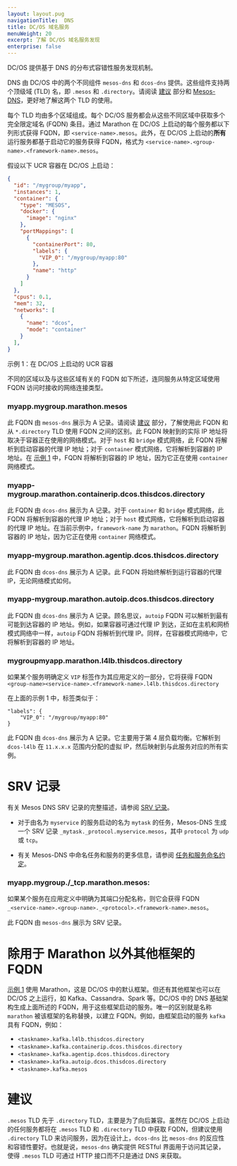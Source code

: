 ```yaml
---
layout: layout.pug
navigationTitle:  DNS
title: DC/OS 域名服务
menuWeight: 20
excerpt: 了解 DC/OS 域名服务发现
enterprise: false
---
```


<!-- The source repo for this topic is https://github.com/dcos/dcos-docs-site -->

DC/OS 提供基于 DNS 的分布式容错性服务发现机制。

DNS 由 DC/OS 中的两个不同组件 `mesos-dns` 和 `dcos-dns` 提供。这些组件支持两个顶级域 (TLD) 名，即 `.mesos` 和 `.directory`。请阅读 [建议](#Recommendation) 部分和 [Mesos-DNS](/mesosphere/dcos/2.0/networking/DNS/mesos-dns/)，更好地了解这两个 TLD 的使用。

每个 TLD 均由多个区域组成。每个 DC/OS 服务都会从这些不同区域中获取多个完全限定域名 (FQDN) 条目。通过 Marathon 在 DC/OS 上启动的每个服务都以下列形式获得 FQDN，即 `<service-name>.mesos`。此外，在 DC/OS 上启动的**所有**运行服务都基于启动它的服务获得 FQDN，格式为 `<service-name>.<group-name>.<framework-name>.mesos`。

<a name="Example1"></a>
假设以下 UCR 容器在 DC/OS 上启动：

```json
{
  "id": "/mygroup/myapp",
  "instances": 1,
  "container": {
    "type": "MESOS",
    "docker": {
      "image": "nginx"
    },
    "portMappings": [
      {
        "containerPort": 80,
        "labels": {
          "VIP_0": "/mygroup/myapp:80"
        },
        "name": "http"
      }
    ]
  },
  "cpus": 0.1,
  "mem": 32,
  "networks": [
    {
      "name": "dcos",
      "mode": "container"
    }
  ],
}
```
示例 1：在 DC/OS 上启动的 UCR 容器

不同的区域以及与这些区域有关的 FQDN 如下所述，连同服务从特定区域使用 FQDN 访问时接收的网络连接类型。

### myapp.mygroup.marathon.mesos
此 FQDN 由 `mesos-dns` 展示为 A 记录。请阅读 [建议](#Recommendation) 部分，了解使用此 FQDN 和从 `*.directory` TLD 使用 FQDN 之间的区别。此 FQDN 映射到的实际 IP 地址将取决于容器正在使用的网络模式。对于 `host` 和 `bridge` 模式网络，此 FQDN 将解析到启动容器的代理 IP 地址；对于 `container` 模式网络，它将解析到容器的 IP 地址。在 [示例 1](#Example1) 中，FQDN 将解析到容器的 IP 地址，因为它正在使用 `container` 网络模式。

### myapp-mygroup.marathon.containerip.dcos.thisdcos.directory
此 FQDN 由 `dcos-dns` 展示为 A 记录。对于 `container` 和 `bridge` 模式网络，此 FQDN 将解析到容器的代理 IP 地址；对于 `host` 模式网络，它将解析到启动容器的代理 IP 地址。在当前示例中，`framework-name` 为 `marathon`。FQDN 将解析到容器的 IP 地址，因为它正在使用 `container` 网络模式。

### myapp-mygroup.marathon.agentip.dcos.thisdcos.directory
此 FQDN 由 `dcos-dns` 展示为 A 记录。此 FQDN 将始终解析到运行容器的代理 IP，无论网络模式如何。

### myapp-mygroup.marathon.autoip.dcos.thisdcos.directory
此 FQDN 由 `dcos-dns` 展示为 A 记录。顾名思议，`autoip` FQDN 可以解析到最有可能到达容器的 IP 地址。例如，如果容器可通过代理 IP 到达，正如在主机和网桥模式网络中一样，`autoip` FQDN 将解析到代理 IP。同样，在容器模式网络中，它将解析到容器的 IP 地址。

### mygroupmyapp.marathon.l4lb.thisdcos.directory
如果某个服务明确定义 `VIP` 标签作为其应用定义的一部分，它将获得 FQDN `<group-name><service-name>.<framework-name>.l4lb.thisdcos.directory`

在上面的示例 1 中，标签类似于：
```
"labels": {
    "VIP_0": "/mygroup/myapp:80"
}
```

此 FQDN 由 `dcos-dns` 展示为 A 记录。它主要用于第 4 层负载均衡。它解析到 `dcos-l4lb` 在 `11.x.x.x` 范围内分配的虚拟 IP，然后映射到与此服务对应的所有实例。

# SRV 记录

有关 Mesos DNS SRV 记录的完整描述，请参阅 [SRV 记录](/mesosphere/dcos/2.0/networking/DNS/mesos-dns/service-naming/#srv-records)。

- 对于由名为 `myservice` 的服务启动的名为 `mytask` 的任务，Mesos-DNS 生成一个 SRV 记录 `_mytask._protocol.myservice.mesos`，其中 `protocol` 为 `udp` 或 `tcp`。

- 有关 Mesos-DNS 中命名任务和服务的更多信息，请参阅 [任务和服务命名约定](/mesosphere/dcos/2.0/networking/DNS/mesos-dns/service-naming/#task-and-service-naming-conventions)。

### myapp.mygroup./_tcp.marathon.mesos:
如果某个服务在应用定义中明确为其端口分配名称，则它会获得 FQDN `_<service-name>.<group-name>._<protocol>.<framework-name>.mesos`。

此 FQDN 由 `mesos-dns` 展示为 SRV 记录。

# 除用于 Marathon 以外其他框架的 FQDN
[示例 1](#Example1) 使用 Marathon，这是 DC/OS 中的默认框架。但还有其他框架也可以在 DC/OS 之上运行，如 Kafka、Cassandra、Spark 等。DC/OS 中的 DNS 基础架构生成上面所述的 FQDN，用于这些框架启动的服务。唯一的区别就是名称 `marathon` 被该框架的名称替换，以建立 FQDN。例如，由框架启动的服务 `kafka` 具有 FQDN，例如：

* `<taskname>.kafka.l4lb.thisdcos.directory`
* `<taskname>.kafka.containerip.dcos.thisdcos.directory`
* `<taskname>.kafka.agentip.dcos.thisdcos.directory`
* `<taskname>.kafka.autoip.dcos.thisdcos.directory`
* `<taskname>.kafka.mesos`

# <a name="Recommendation"></a>建议
`.mesos` TLD 先于 `.directory` TLD，主要是为了向后兼容。虽然在 DC/OS 上启动的任何服务都将在 `.mesos` TLD 和 `.directory` TLD 中获取 FQDN，但建议使用 `.directory` TLD 来访问服务，因为在设计上，`dcos-dns` 比 `mesos-dns` 的反应性和容错性要好。也就是说，`mesos-dns` 确实提供 RESTful 界面用于访问其记录，使得 `.mesos` TLD 可通过 HTTP 接口而不只是通过 DNS 来获取。

